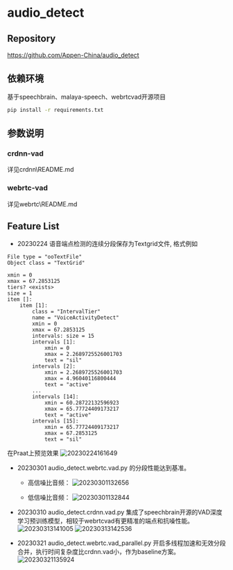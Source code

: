 # audio_detect
## Repository
https://github.com/Appen-China/audio_detect

## 依赖环境
基于speechbrain、malaya-speech、webrtcvad开源项目
```bash
pip install -r requirements.txt
```
## 参数说明

### crdnn-vad
详见crdnn\README.md

### webrtc-vad
详见webrtc\README.md

## Feature List
+ 20230224 语音端点检测的连续分段保存为Textgrid文件, 格式例如
```
File type = "ooTextFile"
Object class = "TextGrid"

xmin = 0 
xmax = 67.2853125 
tiers? <exists> 
size = 1
item []: 
    item [1]:
        class = "IntervalTier" 
        name = "VoiceActivityDetect" 
        xmin = 0 
        xmax = 67.2853125 
        intervals: size = 15 
        intervals [1]:
            xmin = 0 
            xmax = 2.2689725526001703 
            text = "sil" 
        intervals [2]:
            xmin = 2.2689725526001703 
            xmax = 4.96040116800444 
            text = "active" 
        ...
        intervals [14]:
            xmin = 60.28722132596923 
            xmax = 65.77724409173217 
            text = "active" 
        intervals [15]:
            xmin = 65.77724409173217 
            xmax = 67.2853125 
            text = "sil"
```

在Praat上预览效果
![20230224161649](https://appen-pe.oss-cn-shanghai.aliyuncs.com/imgupload/20230224161649.png)

+ 20230301 audio_detect.webrtc.vad.py 的分段性能达到基准。
    - 高信噪比音频：
![20230301132656](https://appen-pe.oss-cn-shanghai.aliyuncs.com/imgupload/20230301132656.png)

    - 低信噪比音频：
![20230301132844](https://appen-pe.oss-cn-shanghai.aliyuncs.com/imgupload/20230301132844.png)

+ 20230310 audio_detect.crdnn.vad.py 集成了speechbrain开源的VAD深度学习预训练模型，相较于webrtcvad有更精准的端点和抗噪性能。
![20230313141005](https://appen-pe.oss-cn-shanghai.aliyuncs.com/imgupload/20230313141005.png)
![20230313142536](https://appen-pe.oss-cn-shanghai.aliyuncs.com/imgupload/20230313142536.png)

+ 20230321 audio_detect.webrtc.vad_parallel.py 开启多线程加速和无效分段合并，执行时间复杂度比crdnn.vad小，作为baseline方案。
![20230321135924](https://appen-pe.oss-cn-shanghai.aliyuncs.com/imgupload/20230321135924.png)